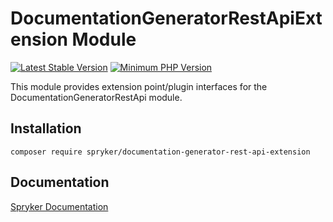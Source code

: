 # DocumentationGeneratorRestApiExtension Module
[![Latest Stable Version](https://poser.pugx.org/spryker/documentation-generator-rest-api-extension/v/stable.svg)](https://packagist.org/packages/spryker/documentation-generator-rest-api-extension)
[![Minimum PHP Version](https://img.shields.io/badge/php-%3E%3D%207.4-8892BF.svg)](https://php.net/)

This module provides extension point/plugin interfaces for the DocumentationGeneratorRestApi module.

## Installation

```
composer require spryker/documentation-generator-rest-api-extension
```

## Documentation

[Spryker Documentation](https://academy.spryker.com/developing_with_spryker/module_guide/modules.html)
